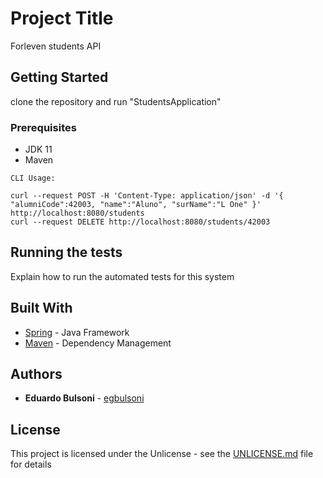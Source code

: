 # Project Title

Forleven students API

## Getting Started

clone the repository and run "StudentsApplication"

### Prerequisites

- JDK 11
- Maven

```
CLI Usage:

curl --request POST -H 'Content-Type: application/json' -d '{ "alumniCode":42003, "name":"Aluno", "surName":"L One" }' http://localhost:8080/students
curl --request DELETE http://localhost:8080/students/42003

```

## Running the tests

Explain how to run the automated tests for this system

## Built With

* [Spring](https://spring.io/) - Java Framework
* [Maven](https://maven.apache.org/) - Dependency Management

## Authors

* **Eduardo Bulsoni** - [egbulsoni](https://github.com/egbulsoni)

## License

This project is licensed under the Unlicense - see the [UNLICENSE.md](UNLICENSE.md) file for details

